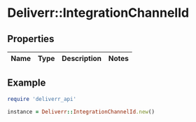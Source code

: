 # Deliverr::IntegrationChannelId

## Properties

| Name | Type | Description | Notes |
| ---- | ---- | ----------- | ----- |

## Example

```ruby
require 'deliverr_api'

instance = Deliverr::IntegrationChannelId.new()
```

